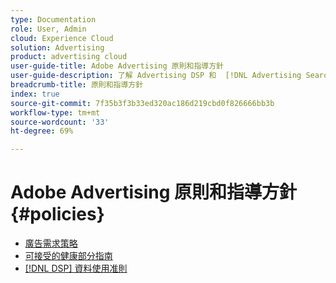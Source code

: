 ```yaml
---
type: Documentation
role: User, Admin
cloud: Experience Cloud
solution: Advertising
product: advertising cloud
user-guide-title: Adobe Advertising 原則和指導方針
user-guide-description: 了解 Advertising DSP 和  [!DNL Advertising Search, Social, & Commerce] 的原則和指導方針。
breadcrumb-title: 原則和指導方針
index: true
source-git-commit: 7f35b3f3b33ed320ac186d219cbd0f826666bb3b
workflow-type: tm+mt
source-wordcount: '33'
ht-degree: 69%

---
```



# Adobe Advertising 原則和指導方針 {#policies}

+ [廣告需求策略](/help/policies/ad-requirements-policy.md)
+ [可接受的健康部分指南](/help/policies/health-segment-guidelines.md)
+ [[!DNL DSP] 資料使用准則](/help/policies/data-usage-guidelines.md)
